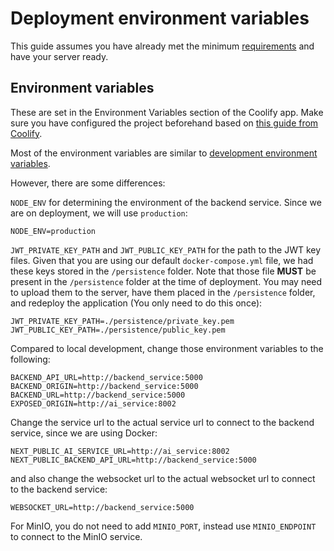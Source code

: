 # Deployment environment variables

This guide assumes you have already met the minimum [requirements](requirements.md) and have your server ready.

## Environment variables
These are set in the Environment Variables section of the Coolify app. Make sure you have configured the project beforehand based on [this guide from Coolify](https://coolify.io/docs/knowledge-base/git/github/integration).

Most of the environment variables are similar to [development environment variables](../development/environment.md).

However, there are some differences:

`NODE_ENV` for determining the environment of the backend service. Since we are on deployment, we will use `production`:
```env
NODE_ENV=production
```

`JWT_PRIVATE_KEY_PATH` and `JWT_PUBLIC_KEY_PATH` for the path to the JWT key files. Given that you are using our default `docker-compose.yml` file, we had these keys stored in the `/persistence` folder. Note that those file **MUST** be present in the `/persistence` folder at the time of deployment. You may need to upload them to the server, have them placed in the `/persistence` folder, and redeploy the application (You only need to do this once):
```env
JWT_PRIVATE_KEY_PATH=./persistence/private_key.pem
JWT_PUBLIC_KEY_PATH=./persistence/public_key.pem
```

Compared to local development, change those environment variables to the following:
```env
BACKEND_API_URL=http://backend_service:5000
BACKEND_ORIGIN=http://backend_service:5000
BACKEND_URL=http://backend_service:5000
EXPOSED_ORIGIN=http://ai_service:8002
```
Change the service url to the actual service url to connect to the backend service, since we are using Docker:
```env
NEXT_PUBLIC_AI_SERVICE_URL=http://ai_service:8002
NEXT_PUBLIC_BACKEND_API_URL=http://backend_service:5000
```

and also change the websocket url to the actual websocket url to connect to the backend service:
```env
WEBSOCKET_URL=http://backend_service:5000
```

For MinIO, you do not need to add `MINIO_PORT`, instead use `MINIO_ENDPOINT` to connect to the MinIO service.